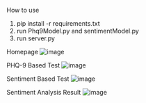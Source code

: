 How to use
1. pip install -r requirements.txt
2. run Phq9Model.py and sentimentModel.py
3. run server.py

Homepage
![image](https://github.com/hyewav/Mind-Guard-FYP/assets/86526994/74029ca9-522a-4a18-a16c-bba0e378d92c)

PHQ-9 Based Test
![image](https://github.com/hyewav/Mind-Guard-FYP/assets/86526994/65a37c6a-c84a-4b32-9c1e-2bba31a9ce79)

Sentiment Based Test
![image](https://github.com/hyewav/Mind-Guard-FYP/assets/86526994/3bf84dfd-1ea8-45a7-afe7-80572ceadf3a)

Sentiment Analysis Result
![image](https://github.com/hyewav/Mind-Guard-FYP/assets/86526994/a7234db8-f3b8-4377-b87b-d0b8ca51e145)

